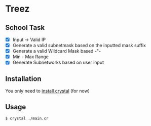 # Treez
## School Task
- [x] Input -> Valid IP
- [x] Generate a valid subnetmask based on the inputted mask suffix
- [x] Generate a valid Wildcard Mask based -"-
- [x] Min - Max Range
- [x] Generate Subnetworks based on user input

## Installation
You only need to [install crystal](https://crystal-lang.org/docs/installation/) (for now)

## Usage

``` $ crystal ./main.cr ```  
